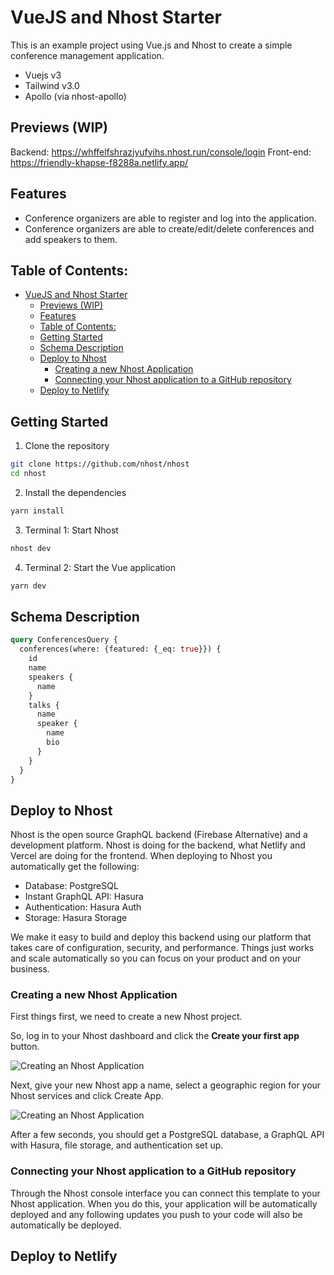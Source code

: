 # VueJS and Nhost Starter

This is an example project using Vue.js and Nhost to create a simple conference management application.

- Vuejs v3
- Tailwind v3.0
- Apollo (via nhost-apollo)

## Previews (WIP)
Backend: https://whffelfshrazjyufyihs.nhost.run/console/login
Front-end: https://friendly-khapse-f8288a.netlify.app/


## Features
- Conference organizers are able to register and log into the application.
- Conference organizers are able to create/edit/delete conferences and add speakers to them.

## Table of Contents:

- [VueJS and Nhost Starter](#vuejs-and-nhost-starter)
  - [Previews (WIP)](#previews-wip)
  - [Features](#features)
  - [Table of Contents:](#table-of-contents)
  - [Getting Started](#getting-started)
  - [Schema Description](#schema-description)
  - [Deploy to Nhost](#deploy-to-nhost)
    - [Creating a new Nhost Application](#creating-a-new-nhost-application)
    - [Connecting your Nhost application to a GitHub repository](#connecting-your-nhost-application-to-a-github-repository)
  - [Deploy to Netlify](#deploy-to-netlify)

## Getting Started

1. Clone the repository

```sh
git clone https://github.com/nhost/nhost
cd nhost
```

2. Install the dependencies

```sh
yarn install
```

3. Terminal 1: Start Nhost

```sh
nhost dev
```

4. Terminal 2: Start the Vue application

```sh
yarn dev
```

## Schema Description

```graphql
query ConferencesQuery {
  conferences(where: {featured: {_eq: true}}) {
    id
    name
    speakers {
      name
    }
    talks {
      name
      speaker {
        name
        bio
      }
    }
  }
}
```

## Deploy to Nhost

Nhost is the open source GraphQL backend (Firebase Alternative) and a development platform. Nhost is doing for the backend, what Netlify and Vercel are doing for the frontend. When deploying to Nhost you automatically get the following:

- Database: PostgreSQL
- Instant GraphQL API: Hasura
- Authentication: Hasura Auth
- Storage: Hasura Storage

We make it easy to build and deploy this backend using our platform that takes care of configuration, security, and performance. Things just works and scale automatically so you can focus on your product and on your business.

### Creating a new Nhost Application

First things first, we need to create a new Nhost project.

So, log in to your Nhost dashboard and click the **Create your first app** button.

![Creating an Nhost Application](https://docs.nhost.io/assets/images/create-app-step-1-64d13fc87fac1d0989da25857e1c3811.png)

Next, give your new Nhost app a name, select a geographic region for your Nhost services and click Create App.

![Creating an Nhost Application](https://docs.nhost.io/assets/images/create-app-step-2-823c33a87887cbe28da98a85219dcc59.png)

After a few seconds, you should get a PostgreSQL database, a GraphQL API with Hasura, file storage, and authentication set up.

### Connecting your Nhost application to a GitHub repository

Through the Nhost console interface you can connect this template to your Nhost application. When you do this, your application will be automatically deployed and any following updates you push to your code will also be automatically be deployed.

## Deploy to Netlify

